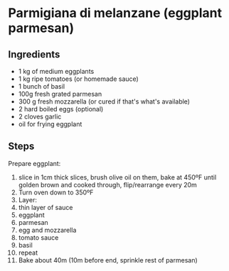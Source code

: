 # Parmigiana di melanzane (eggplant parmesan)

## Ingredients

* 1 kg of medium eggplants
* 1 kg ripe tomatoes (or homemade sauce)
* 1 bunch of basil
* 100g fresh grated parmesan
* 300 g fresh mozzarella (or cured if that's what's available)
* 2 hard boiled eggs (optional)
* 2 cloves garlic
* oil for frying eggplant

## Steps

Prepare eggplant:
1. slice in 1cm thick slices, brush olive oil on them, bake at 450ºF until golden brown and cooked through, flip/rearrange every 20m
1. Turn oven down to 350ºF
1. Layer:
  1. thin layer of sauce
  1. eggplant
  1. parmesan
  1. egg and mozzarella
  1. tomato sauce
  1. basil
  1. repeat
1. Bake about 40m (10m before end, sprinkle rest of parmesan)
